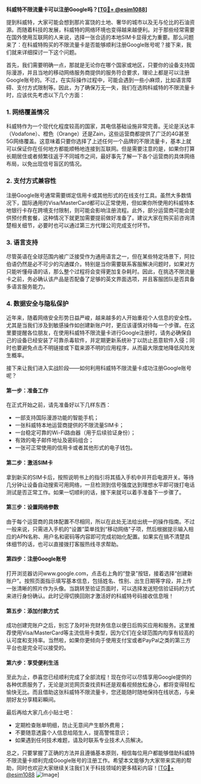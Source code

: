 **科威特不限流量卡可以注册Google吗？[[TG💪+ @esim1088](https://t.me/s/esim1088)]**

提到科威特，大家可能会想到那片富饶的土地、奢华的城市以及无与伦比的石油资源。而随着科技的发展，科威特的网络环境也变得越来越便利。对于那些经常需要在国外使用互联网的人来说，选择一张合适的本地SIM卡显得尤为重要。那么问题来了：在科威特购买的不限流量卡是否能够顺利注册Google账号呢？接下来，我们就来详细探讨一下这个问题。

首先，我们需要明确一点，那就是无论你在哪个国家或地区，只要你的设备支持国际漫游，并且当地的移动网络服务商提供的服务符合要求，理论上都是可以注册Google账号的。不过，在实际操作过程中，可能会遇到一些小麻烦，比如语言障碍、支付方式限制等。因此，为了确保万无一失，我们在选购科威特的不限流量卡时，应该优先考虑以下几个方面：

### 1. 网络覆盖情况

科威特作为一个现代化程度较高的国家，其电信基础设施非常完善。无论是沃达丰（Vodafone）、橙色（Orange）还是Zain，这些运营商都提供了广泛的4G甚至5G网络覆盖。这意味着只要你选择了上述任何一个品牌的不限流量卡，基本上就可以保证你在任何地方都能顺畅地连接到互联网。但是需要注意的是，如果你打算长期居住或者频繁往返于不同城市之间，最好事先了解一下各个运营商的具体网络布局，以免出现信号盲区的情况。

### 2. 支付方式兼容性

注册Google账号通常需要绑定信用卡或其他形式的在线支付工具。虽然大多数情况下，国际通用的Visa/MasterCard都可以正常使用，但如果你所使用的科威特本地银行卡存在跨境支付限制，则可能会影响注册流程。此外，部分运营商可能会提供预付费套餐，这种情况下就更加需要提前做好准备了。建议大家在购买前咨询清楚相关细节，必要时也可以通过第三方代理公司完成支付环节。

### 3. 语言支持

尽管英语在全球范围内被广泛接受作为通用语言之一，但在某些特定场景下，阿拉伯语仍然是必不可少的沟通媒介。特别是当你需要联系客服解决问题时，如果对方只能听懂母语的话，那么整个过程将会变得更加复杂耗时。因此，在挑选不限流量卡之前，务必确认该产品是否配备了足够的英文界面选项，并且客服团队是否具备多语言服务能力。

### 4. 数据安全与隐私保护

近年来，随着网络安全形势日益严峻，越来越多的人开始重视个人信息的安全性。尤其是当我们涉及到敏感操作如创建新账户时，更应该谨慎对待每一个步骤。在这里要提醒各位朋友，在使用科威特不限流量卡进行Google注册时，请务必确保自己的设备已经安装了可靠杀毒软件，并定期更新系统补丁以防止恶意软件入侵；同时也要避免点击不明链接或下载来源不明的应用程序，从而最大限度地降低风险发生概率。

接下来让我们进入实战阶段——如何利用科威特不限流量卡成功注册Google账号呢？

#### 第一步：准备工作

在正式开始之前，请先准备好以下几样东西：
- 一部支持国际漫游功能的智能手机；
- 一张科威特本地运营商提供的不限流量SIM卡；
- 一台稳定可靠的Wi-Fi路由器（用于后续验证身份）；
- 有效的电子邮件地址及密码组合；
- 一张可正常使用的信用卡或者其他形式的电子钱包。

#### 第二步：激活SIM卡

拿到新买的SIM卡后，按照说明书上的指引将其插入手机中并开启电源开关。等待几分钟让设备自动搜索可用网络，一旦检测到信号强度达到理想水平即可拨打电话测试是否正常工作。如果一切顺利的话，接下来就可以着手准备下一步骤了。

#### 第三步：设置网络参数

由于每个运营商的具体配置不尽相同，所以在此处无法给出统一的操作指南。不过一般来说，只需进入手机的“设置”菜单找到“移动网络”子项，然后根据提示输入相应的APN名称、用户名和密码等内容即可完成初始化配置。如果实在搞不清楚具体细节的话，也可以直接拨打客服热线寻求帮助。

#### 第四步：注册Google账号

打开浏览器访问www.google.com，点击右上角的“登录”按钮，接着选择“创建新账户”。按照页面指示填写基本信息，包括姓名、性别、出生日期等字段，并上传一张清晰的照片作为头像。当跳转至验证页面时，可以选择发送短信验证码的方式来进行身份确认。此时记得切换回刚才激活好的科威特号码接收信息哦！

#### 第五步：添加付款方式

成功创建完账户之后，别忘了及时补充财务信息以便日后购买应用和服务。这里推荐使用Visa/MasterCard等主流信用卡类型，因为它们在全球范围内均享有较高的认可度和支持率。当然啦，如果你更倾向于使用支付宝或者PayPal之类的第三方平台也是完全可以接受的。

#### 第六步：享受便利生活

至此为止，恭喜您已经顺利完成了全部流程！现在你可以尽情享用Google提供的各种优质服务了，无论是浏览网页查找资料还是观看视频放松身心，都将变得轻松愉快无比。而且借助这张科威特不限流量卡，您还能随时随地保持在线状态，与亲朋好友分享精彩瞬间。

最后再给大家几点小贴士吧：
- 定期检查账单明细，防止无意间产生额外费用；
- 不要随意透露个人信息给陌生人，提高警惕意识；
- 如果遇到任何技术难题，请及时联系专业技术人员解决。

总之，只要掌握了正确的方法并且遵循基本原则，相信每位用户都能够借助科威特不限流量卡顺利完成Google账号的注册工作。希望本文能够为大家带来实用的帮助，同时也欢迎大家继续关注我们关于科技领域的更多精彩内容！[[TG💪+ @esim1088](https://t.me/s/esim1088) ![Image](https://i.postimg.cc/4NQfJmqS/Snipaste-2025-05-13-00-14-12.png)]